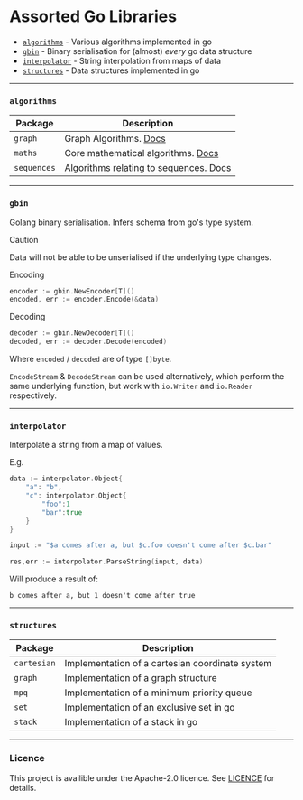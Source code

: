 # Assorted Go Libraries

    
- [`algorithms`](#algorithms) - Various algorithms implemented in go
- [`gbin`](#gbin) - Binary serialisation for (almost) *every* go data structure 
- [`interpolator`](#interpolator) - String interpolation from maps of data
- [`structures`](#structures) - Data structures implemented in go

---

### `algorithms`

| Package     | Description                                                                |
| ----------- | -------------------------------------------------------------------------- |
| `graph`     | Graph Algorithms. [Docs](./algorithms/graph/README.md)                     |
| `maths`     | Core mathematical algorithms. [Docs](./algorithms//maths/README.md)        |
| `sequences` | Algorithms relating to sequences. [Docs](./algorithms/sequences/README.md) |

---
### `gbin`

Golang binary serialisation. Infers schema from go's type system.

> [!CAUTION]
> Data will not be able to be unserialised if the underlying type changes.

Encoding

```go
encoder := gbin.NewEncoder[T]()
encoded, err := encoder.Encode(&data)
```

Decoding
```go
decoder := gbin.NewDecoder[T]()
decoded, err := decoder.Decode(encoded)
```

Where `encoded` / `decoded` are of type `[]byte`. 

`EncodeStream` & `DecodeStream` can be used alternatively, which perform the same underlying function, but work with `io.Writer` and `io.Reader` respectively.

---
### `interpolator`

Interpolate a string from a map of values.

E.g.
```go
data := interpolator.Object{
    "a": "b",
    "c": interpolator.Object{
        "foo":1
        "bar":true
    }
}

input := "$a comes after a, but $c.foo doesn't come after $c.bar"

res,err := interpolator.ParseString(input, data)
```

Will produce a result of:

```b comes after a, but 1 doesn't come after true```

---
### `structures`

| Package     | Description                                     |
| ----------- | ----------------------------------------------- |
| `cartesian` | Implementation of a cartesian coordinate system |
| `graph`     | Implementation of a graph structure             |
| `mpq`       | Implementation of a minimum priority queue      |
| `set`       | Implementation of an exclusive set in go        |
| `stack`     | Implementation of a stack in go                 |


---

### Licence

This project is availible under the Apache-2.0 licence. See [LICENCE](./LICENCE) for details.
